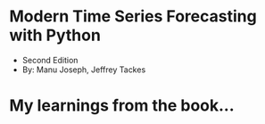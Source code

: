 # Modern Time Series Forecasting with Python
* Second Edition
* By: Manu Joseph, Jeffrey Tackes

# My learnings from the book...
